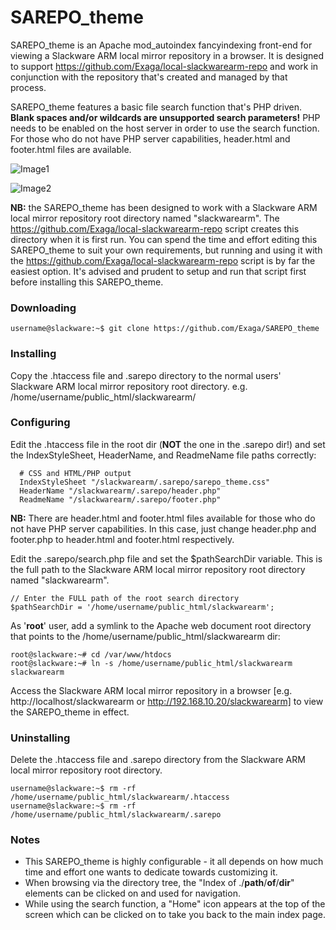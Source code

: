 # SAREPO_theme
SAREPO_theme is an Apache mod_autoindex fancyindexing front-end for viewing a Slackware ARM local mirror repository in a browser. It is designed to support https://github.com/Exaga/local-slackwarearm-repo and work in conjunction with the repository that's created and managed by that process.

SAREPO_theme features a basic file search function that's PHP driven. **Blank spaces and/or wildcards are unsupported search parameters!** PHP needs to be enabled on the host server in order to use the search function. For those who do not have PHP server capabilities, header.html and footer.html files are available.

![Image1](https://user-images.githubusercontent.com/19157861/189742610-ed412292-0a20-465a-9e56-9b4cfcf760d6.jpg)

![Image2](https://user-images.githubusercontent.com/19157861/189724616-551b75b5-cb33-49cc-86dd-71eadfb69298.jpg)

**NB:** the SAREPO_theme has been designed to work with a Slackware ARM local mirror repository root directory named "slackwarearm". The  https://github.com/Exaga/local-slackwarearm-repo script creates this directory when it is first run. You can spend the time and effort editing this SAREPO_theme to suit your own requirements, but running and using it with the https://github.com/Exaga/local-slackwarearm-repo script is by far the easiest option. It's advised and prudent to setup and run that script first before installing this SAREPO_theme.

### Downloading ###
```
username@slackware:~$ git clone https://github.com/Exaga/SAREPO_theme
```

### Installing ###
Copy the .htaccess file and .sarepo directory to the normal users' Slackware ARM local mirror repository root directory. e.g. /home/username/public_html/slackwarearm/

### Configuring ###
Edit the .htaccess file in the root dir (**NOT** the one in the .sarepo dir!) and set the IndexStyleSheet, HeaderName, and ReadmeName file paths correctly:
```
  # CSS and HTML/PHP output 
  IndexStyleSheet "/slackwarearm/.sarepo/sarepo_theme.css"  
  HeaderName "/slackwarearm/.sarepo/header.php"
  ReadmeName "/slackwarearm/.sarepo/footer.php"
```
**NB:** There are header.html and footer.html files available for those who do not have PHP server capabilities. In this case, just change header.php and footer.php to header.html and footer.html respectively.

Edit the .sarepo/search.php file and set the $pathSearchDir variable. This is the full path to the Slackware ARM local mirror repository root directory named "slackwarearm".
```
// Enter the FULL path of the root search directory
$pathSearchDir = '/home/username/public_html/slackwarearm';
```


As '**root**' user, add a symlink to the Apache web document root directory that points to the /home/username/public_html/slackwarearm dir:
```
root@slackware:~# cd /var/www/htdocs 
root@slackware:~# ln -s /home/username/public_html/slackwarearm slackwarearm
```

Access the Slackware ARM local mirror repository in a browser [e.g. http://localhost/slackwarearm or http://192.168.10.20/slackwarearm] to view the SAREPO_theme in effect.

### Uninstalling ###
Delete the .htaccess file and .sarepo directory from the Slackware ARM local mirror repository root directory.
```
username@slackware:~$ rm -rf /home/username/public_html/slackwarearm/.htaccess
username@slackware:~$ rm -rf /home/username/public_html/slackwarearm/.sarepo
```

### Notes ###
* This SAREPO_theme is highly configurable - it all depends on how much time and effort one wants to dedicate towards customizing it.
* When browsing via the directory tree, the "Index of ./**path**/**of**/**dir**" elements can be clicked on and used for navigation.
* While using the search function, a "Home" icon appears at the top of the screen which can be clicked on to take you back to the main index page.

